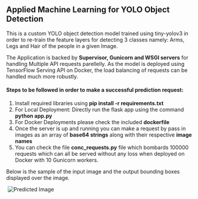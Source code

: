 ## Applied Machine Learning for YOLO Object Detection

This is a custom YOLO object detection model trained using tiny-yolov3 in order to re-train the feature layers for detecting 3 classes namely: Arms, Legs and Hair of the people in a given Image. 

The Application is backed by **Supervisor, Gunicorn and WSGI servers** for handling Multiple API requests parellelly. As the model is deployed using TensorFlow Serving API on Docker, the load balancing of requests can be handled much more robustly.

#### Steps to be followed in order to make a successful prediction request: 

1. Install required libraries using **pip install -r requirements.txt**
2. For Local Deployment: Directly run the flask app using the command **python app.py**
3. For Docker Deployments please check the included **dockerfile**
4. Once the server is up and running you can make a request by pass in images as an array of **base64 strings** along with their respective **image names**
5. You can check the file **conc_requests.py** file which bombards 100000 requests which can all be served without any loss when deployed on Docker with 10 Gunicorn workers.

Below is the sample of the input image and the output bounding boxes displayed over the image.

![<img src="test.png" width="20"/>](https://github.com/DeathReaper0965/Applied-ML-YOLO/blob/master/images/test.jpg?raw=true) ![Predicted Image](https://github.com/DeathReaper0965/Applied-ML-YOLO/blob/master/images/required_output.jpg?raw=true)

